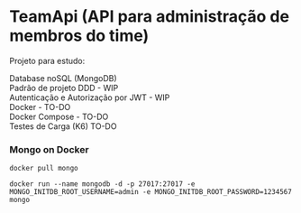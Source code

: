 # TeamApi (API para administração de membros do time)

Projeto para estudo:

Database noSQL  (MongoDB)  
Padrão de projeto DDD - WIP  
Autenticação e Autorização por JWT - WIP  
Docker - TO-DO  
Docker Compose - TO-DO  
Testes de Carga (K6) TO-DO  

### Mongo on Docker 

```
docker pull mongo
```
```
docker run --name mongodb -d -p 27017:27017 -e MONGO_INITDB_ROOT_USERNAME=admin -e MONGO_INITDB_ROOT_PASSWORD=1234567 mongo
```
